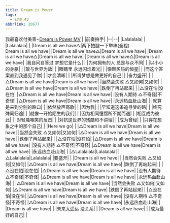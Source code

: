 ```yaml
---
title: Dream is Power
tags:
  - 幻镜,42
abbrlink: 20677
---
```

我最喜欢付美善~[Dream is Power MV](https://www.bilibili.com/video/BV1K34y1p78a)
|      |前奏拍手|
|--|--|
|Lalalalala|      |
|Lalalalala|      |
|Dream is all we have△|两下拍腿一下举棒(全程)<br>Dream is all we have|
|Dream is all we have△|Dream is all we have|
|Dream is all we have△|Dream is all we have|
|Dream is all we have△|Dream is all we have|
|我自问自答过 梦想它是什么|      |
|为何拥有的人 总是与众不同|      |
|以小小的身躯|      |
|敢与世界为敌|      |
|眼睛里 永远闪烁着光|      |
|像颗炙热的恒星|      |
|而这个答案直到我遇见了你|      |
|才变清晰|      |
|所谓梦想是做更好的自己|      |
|奋力盛开|      |
|△Dream is all we have|Dream is all we have|
|当然会失败 △又如何|又如何|
|△Dream is all we have|Dream is all we have|
|跌倒了再站起来|      |
|△没在怕|没在怕|
|△Dream is all we have|Dream is all we have|
|没有人期待 △不奇怪|不奇怪|
|△Dream is all we have|Dream is all we have|
|永远热血赴山海|      |
|就算是来到分别的路口|      |
|依然放声高歌|      |
|因为我|      |
|早知道这条追寻梦的路|      |
|终究殊同归途|      |
|就像一开始陌生的我们|      |
|因为相同憧憬所不期而遇|      |
|相互成为彼此|      |
|对轻蔑嘲笑的反击|      |
|对抗这世界的残酷和不讲理|      |
|成为曾经|      |
|只存在想象之中的那个自己|      |
|Here we go|      |
|△Dream is all we have|Dream is all we have|
|当然会失败 △又如何|又如何|
|△Dream is all we have|Dream is all we have|
|跌倒了再站起来|      |
|△没在怕|没在怕|
|△Dream is all we have|Dream is all we have|
|没有人期待 △不奇怪|不奇怪|
|△Dream is all we have|Dream is all we have|
|永远热血赴山海|      |
|△Lalalalala|Lalalalala|
|△Lalalalala|Lalalalala|
|要盛开|      |
|Dream is all we have|      |
|当然会失败 △又如何|又如何|
|△Dream is all we have|Dream is all we have|
|跌倒了再站起来|      |
|△没在怕|没在怕|
|△Dream is all we have|Dream is all we have|
|没有人期待 △不奇怪|不奇怪|
|△Dream is all we have|Dream is all we have|
|永远热血赴山海|      |
|△Dream is all we have|Dream is all we have|
|当然会失败 △又如何|又如何|
|△Dream is all we have|Dream is all we have|
|跌倒了再站起来|      |
|△没在怕|没在怕|
|△Dream is all we have|Dream is all we have|
|没有人期待 △不奇怪|不奇怪|
|△Dream is all we have|Dream is all we have|
|永远热血赴山海|      |
|Dream is all we have|      |
|未来太遥远 没关系|      |
|Dream is all we have|      |
|成为最好的自己|      |